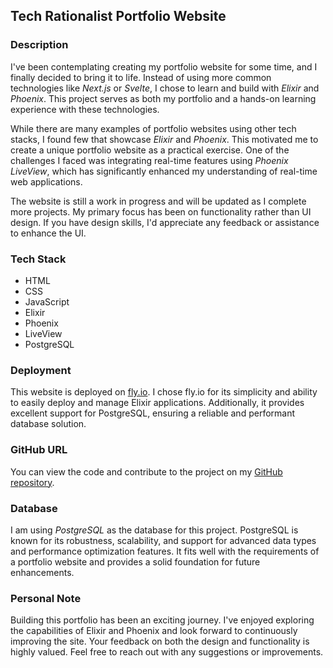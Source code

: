 ## Tech Rationalist Portfolio Website

### Description

I've been contemplating creating my portfolio website for some time, and I finally decided to bring it to life. Instead of using more common technologies like *Next.js* or *Svelte*, I chose to learn and build with *Elixir* and *Phoenix*. This project serves as both my portfolio and a hands-on learning experience with these technologies.

While there are many examples of portfolio websites using other tech stacks, I found few that showcase *Elixir* and *Phoenix*. This motivated me to create a unique portfolio website as a practical exercise. One of the challenges I faced was integrating real-time features using *Phoenix LiveView*, which has significantly enhanced my understanding of real-time web applications.

The website is still a work in progress and will be updated as I complete more projects. My primary focus has been on functionality rather than UI design. If you have design skills, I'd appreciate any feedback or assistance to enhance the UI.

### Tech Stack

- HTML
- CSS
- JavaScript
- Elixir
- Phoenix
- LiveView
- PostgreSQL

### Deployment

This website is deployed on [fly.io](https://fly.io/). I chose fly.io for its simplicity and ability to easily deploy and manage Elixir applications. Additionally, it provides excellent support for PostgreSQL, ensuring a reliable and performant database solution.

### GitHub URL

You can view the code and contribute to the project on my [GitHub repository](https://github.com/techrationalist/portfolio).

### Database

I am using *PostgreSQL* as the database for this project. PostgreSQL is known for its robustness, scalability, and support for advanced data types and performance optimization features. It fits well with the requirements of a portfolio website and provides a solid foundation for future enhancements.

### Personal Note

Building this portfolio has been an exciting journey. I've enjoyed exploring the capabilities of Elixir and Phoenix and look forward to continuously improving the site. Your feedback on both the design and functionality is highly valued. Feel free to reach out with any suggestions or improvements.
